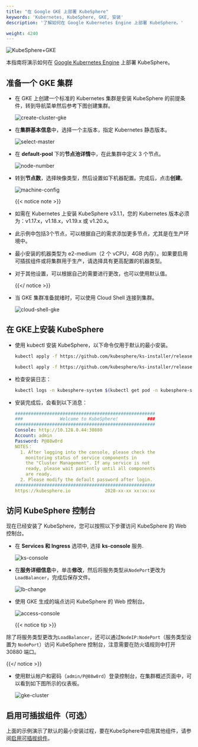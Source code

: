 ```yaml
---
title: "在 Google GKE 上部署 KubeSphere"
keywords: 'Kubernetes, KubeSphere, GKE, 安装'
description: '了解如何在 Google Kubernetes Engine 上部署 KubeSphere。'

weight: 4240
---
```


![KubeSphere+GKE](https://pek3b.qingstor.com/kubesphere-docs/png/20191123145223.png)

本指南将演示如何在 [Google Kubernetes Engine](https://cloud.google.com/kubernetes-engine/) 上部署 KubeSphere。

## 准备一个 GKE 集群

- 在 GKE 上创建一个标准的 Kubernetes 集群是安装 KubeSphere 的前提条件，转到导航菜单然后参考下图创建集群。

  ![create-cluster-gke](/images/docs/zh-cn/installing-on-kubernetes/hosted-kubernetes/install-kubesphere-on-gke/create-cluster-gke.png)

- 在**集群基本信息**中，选择一个主版本，指定 Kubernetes 静态版本。

  ![select-master](/images/docs/zh-cn/installing-on-kubernetes/hosted-kubernetes/install-kubesphere-on-gke/master-version.png)

- 在 **default-pool** 下的**节点池详情**中，在此集群中定义 3 个节点。

  ![node-number](/images/docs/zh-cn/installing-on-kubernetes/hosted-kubernetes/install-kubesphere-on-gke/node-number.png)

- 转到**节点数**，选择映像类型，然后设置如下机器配置。完成后，点击**创建**。

  ![machine-config](/images/docs/zh-cn/installing-on-kubernetes/hosted-kubernetes/install-kubesphere-on-gke/machine-configuration.png)

  {{< notice note >}}

- 如需在 Kubernetes 上安装 KubeSphere v3.1.1，您的 Kubernetes 版本必须为：v1.17.x，v1.18.x，v1.19.x 或 v1.20.x。
- 此示例中包括3个节点，可以根据自己的需求添加更多节点，尤其是在生产环境中。
- 最小安装的机器类型为 e2-medium（2 个 vCPU，4GB 内存）。如果要启用可插拔组件或将集群用于生产，请选择具有更高配置的机器类型。
- 对于其他设置，可以根据自己的需要进行更改，也可以使用默认值。

  {{</ notice >}}

- 当 GKE 集群准备就绪时，可以使用 Cloud Shell 连接到集群。

  ![cloud-shell-gke](/images/docs/zh-cn/installing-on-kubernetes/hosted-kubernetes/install-kubesphere-on-gke/cloud-shell.png)

## 在 GKE上安装 KubeSphere

- 使用 kubectl 安装 KubeSphere，以下命令仅用于默认的最小安装。

  ```bash
  kubectl apply -f https://github.com/kubesphere/ks-installer/releases/download/v3.1.1/kubesphere-installer.yaml

  kubectl apply -f https://github.com/kubesphere/ks-installer/releases/download/v3.1.1/cluster-configuration.yaml
  ```

- 检查安装日志：

  ```bash
  kubectl logs -n kubesphere-system $(kubectl get pod -n kubesphere-system -l app=ks-install -o jsonpath='{.items[0].metadata.name}') -f
  ```

- 安装完成后，会看到以下消息：

  ```yaml
  #####################################################
  ###              Welcome to KubeSphere!           ###
  #####################################################
  Console: http://10.128.0.44:30880
  Account: admin
  Password: P@88w0rd
  NOTES：
    1. After logging into the console, please check the
      monitoring status of service components in
      the "Cluster Management". If any service is not
      ready, please wait patiently until all components
      are ready.
    2. Please modify the default password after login.
  #####################################################
  https://kubesphere.io             2020-xx-xx xx:xx:xx
  ```

## 访问 KubeSphere 控制台

现在已经安装了 KubeSphere，您可以按照以下步骤访问 KubeSphere 的 Web 控制台。

- 在 **Services 和 Ingress** 选项中, 选择 **ks-console** 服务.

  ![ks-console](/images/docs/zh-cn/installing-on-kubernetes/hosted-kubernetes/install-kubesphere-on-gke/console-service.png)

- 在**服务详细信息**中，单击**修改**，然后将服务类型从`NodePort`更改为`LoadBalancer`，完成后保存文件。

  ![lb-change](/images/docs/zh-cn/installing-on-kubernetes/hosted-kubernetes/install-kubesphere-on-gke/lb-change.png)

- 使用 GKE 生成的端点访问 KubeSphere 的 Web 控制台。

  ![access-console](/images/docs/zh-cn/installing-on-kubernetes/hosted-kubernetes/install-kubesphere-on-gke/access-console.png)

  {{< notice tip >}}

除了将服务类型更改为`LoadBalancer`，还可以通过`NodeIP:NodePort`（服务类型设置为 `NodePort`）访问 KubeSphere 控制台，注意需要在防火墙规则中打开 30880 端口。

  {{</ notice >}}

- 使用默认帐户和密码（`admin/P@88w0rd`）登录控制台，在集群概述页面中，可以看到如下图所示的仪表板。

  ![gke-cluster](/images/docs/zh-cn/installing-on-kubernetes/hosted-kubernetes/install-kubesphere-on-gke/gke-cluster.png)

## 启用可插拔组件（可选）

上面的示例演示了默认的最小安装过程，要在KubeSphere中启用其他组件，请参阅[启用可插拔组件](../../../pluggable-components/)。
